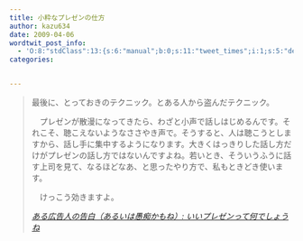 ```yaml
---
title: 小粋なプレゼンの仕方
author: kazu634
date: 2009-04-06
wordtwit_post_info:
  - 'O:8:"stdClass":13:{s:6:"manual";b:0;s:11:"tweet_times";i:1;s:5:"delay";i:0;s:7:"enabled";i:1;s:10:"separation";s:2:"60";s:7:"version";s:3:"3.7";s:14:"tweet_template";b:0;s:6:"status";i:2;s:6:"result";a:0:{}s:13:"tweet_counter";i:2;s:13:"tweet_log_ids";a:1:{i:0;i:4541;}s:9:"hash_tags";a:0:{}s:8:"accounts";a:1:{i:0;s:7:"kazu634";}}'
categories:


---
```

<div class="section">
<blockquote title="ある広告人の告白（あるいは愚痴かもね）" cite="http://mb101bold.cocolog-nifty.com/blog/2009/04/post-4b19.html">
<p>
      最後に、とっておきのテクニック。とある人から盗んだテクニック。
</p>
    
<p>
      　プレゼンが散漫になってきたら、わざと小声で話しはじめるんです。それこそ、聴こえないようなささやき声で。そうすると、人は聴こうとしますから、話し手に集中するようになります。大きくはっきりした話し方だけがプレゼンの話し方ではないんですよね。若いとき、そういうふうに話す上司を見て、なるほどなあ、と思ったやり方で、私もときどき使います。
</p>
    
<p>
      　けっこう効きますよ。
</p>
    
<p>
<cite><a href="http://mb101bold.cocolog-nifty.com/blog/2009/04/post-4b19.html" onclick="__gaTracker('send', 'event', 'outbound-article', 'http://mb101bold.cocolog-nifty.com/blog/2009/04/post-4b19.html', 'ある広告人の告白（あるいは愚痴かもね）: いいプレゼンって何でしょうね');" target="_blank">ある広告人の告白（あるいは愚痴かもね）: いいプレゼンって何でしょうね</a></cite>
</p>
</blockquote>
</div>
